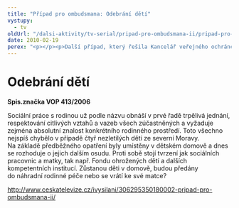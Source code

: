 ```yaml
---
title: "Případ pro ombudsmana: Odebrání dětí"
vystupy:
  - tv
oldUrl: "/dalsi-aktivity/tv-serial/pripad-pro-ombudsmana-ii/pripad-pro-ombudsmana-odebrani-deti-1/"
date: 2010-02-19
perex: "<p></p><p>Další případ, který řešila Kancelář veřejného ochránce práv, se týká výkonu sociálně-právní ochrany dětí. </p>"
---
```


<!-- imported from the old website -->

<h1>Odebrání dětí</h1><p><strong>Spis.značka VOP 413/2006</strong></p><p>Sociální práce s rodinou už podle názvu obnáší v prvé řadě trpělivá jednání, respektování citlivých vztahů a vazeb všech zúčastněných a vyžaduje zejména absolutní znalost konkrétního rodinného prostředí. Toto všechno nejspíš chybělo v případě čtyř nezletilých dětí ze severní Moravy. Na základě předběžného opatření byly umístěny v dětském domově a dnes se rozhoduje o jejich dalším osudu. Proti sobě stojí tvrzení jak sociálních pracovnic a matky, tak např. Fondu ohrožených dětí a dalších kompetentních institucí. Zůstanou děti v domově, budou předány do náhradní rodinné péče nebo se vrátí ke své matce?</p><p><a title="Otevření do nového okna" href="http://www.ceskatelevize.cz/ivysilani/306295350180002-pripad-pro-ombudsmana-ii/" target="_blank">http://www.ceskatelevize.cz/ivysilani/306295350180002-pripad-pro-ombudsmana-ii/</a> <img alt="" src="https://www.ochrance.cz/typo3/ext/od_linkdesc/icons/external.gif" class="od_linkdesc_icon_external" /></p>

